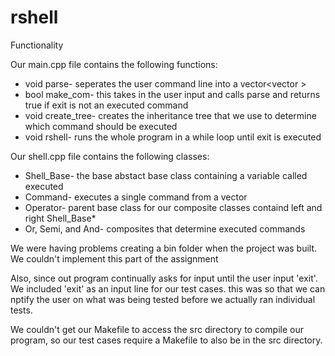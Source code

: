# rshell
Functionality

Our main.cpp file contains the following functions:
- void parse- seperates the user command line into a vector<vector<string> >
- bool make_com- this takes in the user input and calls parse and returns true if exit is not an executed command
- void create_tree- creates the inheritance tree that we use to determine which command should be executed
- void rshell- runs the whole program in a while loop until exit is executed

Our shell.cpp file contains the following classes:
- Shell_Base- the base abstact base class containing a variable called executed
- Command- executes a single command from a vector<string>
- Operator- parent base class for our composite classes containd left and right Shell_Base*
- Or, Semi, and And- composites that determine executed commands

We were having problems creating a bin folder when the project was built. We couldn't implement this part of the assignment

Also, since out program continually asks for input until the user input 'exit'. We included 'exit' as an input line for our test cases. this was so that we can nptify the user on what was being tested before we actually ran individual tests.

We couldn't get our Makefile to access the src directory to compile our program, so our test cases require a Makefile to also be in the src directory.
